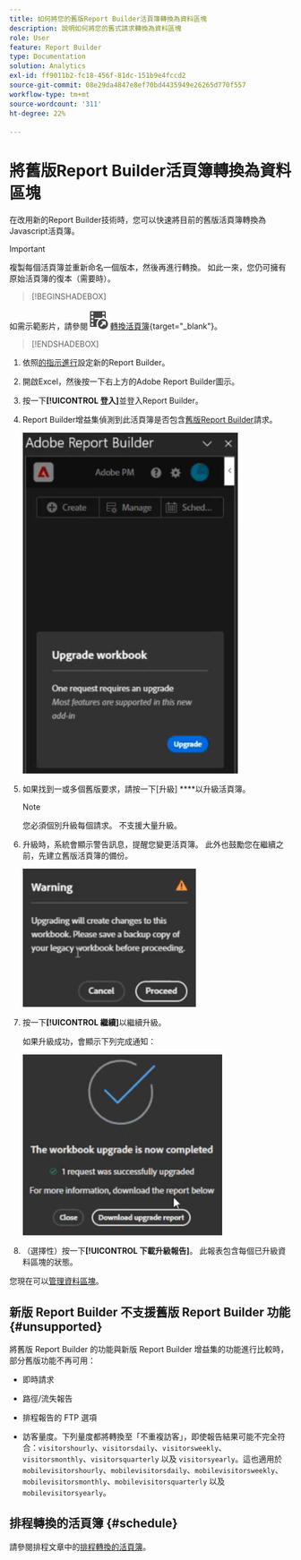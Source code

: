 ```yaml
---
title: 如何將您的舊版Report Builder活頁簿轉換為資料區塊
description: 說明如何將您的舊式請求轉換為資料區塊
role: User
feature: Report Builder
type: Documentation
solution: Analytics
exl-id: ff9011b2-fc18-456f-81dc-151b9e4fccd2
source-git-commit: 08e29da4847e8ef70bd4435949e26265d770f557
workflow-type: tm+mt
source-wordcount: '311'
ht-degree: 22%

---
```


# 將舊版Report Builder活頁簿轉換為資料區塊

在改用新的Report Builder技術時，您可以快速將目前的舊版活頁簿轉換為Javascript活頁簿。

>[!IMPORTANT]
>
>複製每個活頁簿並重新命名一個版本，然後再進行轉換。 如此一來，您仍可擁有原始活頁簿的復本（需要時）。


>[!BEGINSHADEBOX]

如需示範影片，請參閱![VideoCheckout](/help/assets/icons/VideoCheckedOut.svg) [轉換活頁簿](https://video.tv.adobe.com/v/3434957?quality=12&learn=on){target="_blank"}。

>[!ENDSHADEBOX]



1. 依照[的指示進行](/help/analyze/report-builder/report-builder-setup.md)設定新的Report Builder。

1. 開啟Excel，然後按一下右上方的Adobe Report Builder圖示。

1. 按一下&#x200B;**[!UICONTROL 登入]**&#x200B;並登入Report Builder。

1. Report Builder增益集偵測到此活頁簿是否包含[舊版Report Builder](/help/analyze/legacy-report-builder/home.md)請求。

   ![升級活頁簿提示](assets/upgrade_workbook.png)

1. 如果找到一或多個舊版要求，請按一下[升級] ****&#x200B;以升級活頁簿。

   >[!NOTE]
   >
   >您必須個別升級每個請求。 不支援大量升級。


1. 升級時，系統會顯示警告訊息，提醒您變更活頁簿。 此外也鼓勵您在繼續之前，先建立舊版活頁簿的備份。

   ![升級警告](assets/upgrade_warning.png)

1. 按一下&#x200B;**[!UICONTROL 繼續]**&#x200B;以繼續升級。

   如果升級成功，會顯示下列完成通知：

   ![升級完成](assets/upgrade_complete.png)

1. （選擇性）按一下&#x200B;**[!UICONTROL 下載升級報告]**。 此報表包含每個已升級資料區塊的狀態。

您現在可以[管理資料區塊](/help/analyze/report-builder/manage-reportbuilder.md)。


## 新版 Report Builder 不支援舊版 Report Builder 功能 {#unsupported}

將舊版 Report Builder 的功能與新版 Report Builder 增益集的功能進行比較時，部分舊版功能不再可用：

- 即時請求

- 路徑/流失報告

- 排程報告的 FTP 選項

- 訪客量度。下列量度都將轉換至「不重複訪客」，即使報告結果可能不完全符合：`visitorshourly`、`visitorsdaily`、`visitorsweekly`、`visitorsmonthly`、`visitorsquarterly` 以及 `visitorsyearly`。這也適用於 `mobilevisitorshourly`、`mobilevisitorsdaily`、`mobilevisitorsweekly`、`mobilevisitorsmonthly`、`mobilevisitorsquarterly` 以及 `mobilevisitorsyearly`。

## 排程轉換的活頁簿 {#schedule}

請參閱排程文章中的[排程轉換的活頁簿](/help/analyze/report-builder/schedule-reportbuilder.md)。